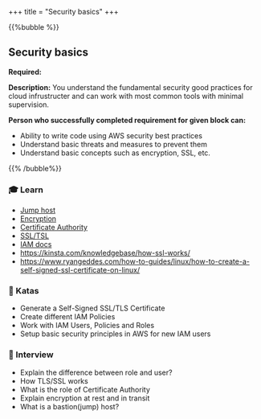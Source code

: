 +++
title = "Security basics"
+++

{{%bubble %}}

## Security basics

**Required:**

**Description:** You understand the fundamental security good practices for cloud infrustructer and can work with most common tools with minimal supervision.

**Person who successfully completed requirement for given block can:**

- Ability to write code using AWS security best practices
- Understand basic threats and measures to prevent them
- Understand basic concepts such as encryption, SSL, etc.

{{% /bubble%}}

### 🎓 Learn
- [Jump host](https://www.tecmint.com/access-linux-server-using-a-jump-host/)
- [Encryption](https://www.ryadel.com/en/data-encryption-in-transit-at-rest-definitions-best-practices-tutorial-guide/)
- [Certificate Authority](https://cheapsslsecurity.com/blog/what-is-a-certificate-authority-ca/)
- [SSL/TSL](http://www.steves-internet-guide.com/ssl-certificates-explained/)
- [IAM docs](https://docs.aws.amazon.com/iam/index.html)
- https://kinsta.com/knowledgebase/how-ssl-works/
- https://www.ryangeddes.com/how-to-guides/linux/how-to-create-a-self-signed-ssl-certificate-on-linux/

### 📝 Katas
- Generate a Self-Signed SSL/TLS Certificate
- Create different IAM Policies
- Work with IAM Users, Policies and Roles
- Setup basic security principles in AWS for new IAM users
### 🎤 Interview
- Explain the difference between role and user?
- How TLS/SSL works
- What is the role of Certificate Authority
- Explain encryption at rest and in transit
- What is a bastion(jump) host?

